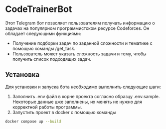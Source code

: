 # CodeTrainerBot


Этот Telegram бот позволяет пользователям получать информацию о задачах на популярном программистском ресурсе Codeforces. Он обладает следующими функциями:

- Получение подборки задач по заданной сложности и тематике с помощью команды /get_task.
- Пользователь может указать сложность задачи и тему, чтобы получить список подходящих задач.

## Установка

Для установки и запуска бота необходимо выполнить следующие шаги:

1. Заполнить .env файл в корне проекта согласно образцу .env.sample. Некоторые данные цже заполнены, их менять не нужно для корректной работы программы.
2. Запустить проект в docker с помощью команды

````bash 
docker compose up --build
````
